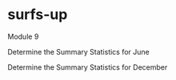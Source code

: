 # surfs-up

Module 9

Determine the Summary Statistics for June

Determine the Summary Statistics for December
